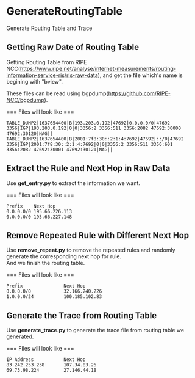# GenerateRoutingTable
Generate Routing Table and Trace

## Getting Raw Date of Routing Table
Getting Routing Table from RIPE NCC(https://www.ripe.net/analyse/internet-measurements/routing-information-service-ris/ris-raw-data),  and get the file which's name is begining with "bview".  
  
These files can be read using bgpdump(https://github.com/RIPE-NCC/bgpdump).

=== Files will look like ===  
```
TABLE_DUMP2|1637654400|B|193.203.0.192|47692|0.0.0.0/0|47692 3356|IGP|193.203.0.192|0|0|3356:2 3356:511 3356:2082 47692:30000 47692:30120|NAG||  
TABLE_DUMP2|1637654400|B|2001:7f8:30::2:1:4:7692|47692|::/0|47692 3356|IGP|2001:7f8:30::2:1:4:7692|0|0|3356:2 3356:511 3356:601 3356:2082 47692:30001 47692:30121|NAG||
```
  
## Extract the Rule and Next Hop in Raw Data
Use **get_entry.py** to extract the information we want.

=== Files will look like ===
```
Prefix    Next Hop  
0.0.0.0/0 195.66.226.113  
0.0.0.0/0 195.66.227.148
```
  
## Remove Repeated Rule with Different Next Hop
Use **remove_repeat.py** to remove the repeated rules and randomly generate the corresponding next hop for rule.  
And we finish the routing table.

=== Files will look like ===
```
Prefix               Next Hop
0.0.0.0/0            32.166.240.226
1.0.0.0/24           100.185.102.83
```

## Generate the Trace from Routing Table
Use **generate_trace.py** to generate the trace file from routing table we generated.

=== Files will look like ===
```
IP Address           Next Hop
83.242.253.238       107.34.83.26
69.73.98.224         27.146.44.18
```
